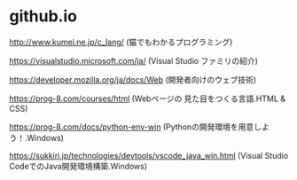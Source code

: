 # github.io
http://www.kumei.ne.jp/c_lang/
(猫でもわかるプログラミング)

https://visualstudio.microsoft.com/ja/
(Visual Studio ファミリの紹介)

https://developer.mozilla.org/ja/docs/Web
(開発者向けのウェブ技術)

https://prog-8.com/courses/html
(Webページの 見た目をつくる言語.HTML & CSS)

https://prog-8.com/docs/python-env-win
(Pythonの開発環境を用意しよう！.Windows)

https://sukkiri.jp/technologies/devtools/vscode_java_win.html
(Visual Studio CodeでのJava開発環境構築.Windows)

